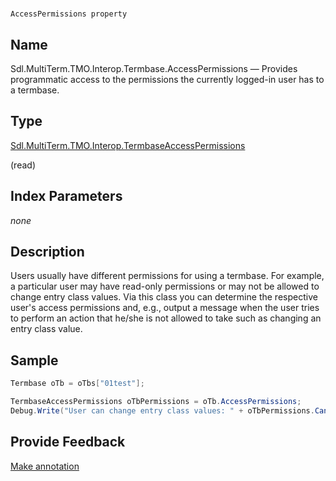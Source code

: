

# 
    AccessPermissions property



## Name

Sdl.MultiTerm.TMO.Interop.Termbase.AccessPermissions —          Provides programmatic access to the permissions the currently logged-in user has to a termbase.



## Type

[Sdl.MultiTerm.TMO.Interop.TermbaseAccessPermissions](Sdl.MultiTerm.TMO.Interop.TermbaseAccessPermissions.html)

(read)



## Index Parameters
*none*


## Description



Users usually have different permissions for using a termbase. For example, a particular user may have read-only permissions or may not be allowed to change entry class values. Via this class you can determine the respective user's access permissions and, e.g., output a message when the user tries to perform an action that he/she is not allowed to take such as changing an entry class value.



## Sample


```cs
Termbase oTb = oTbs["01test"];

TermbaseAccessPermissions oTbPermissions = oTb.AccessPermissions;
Debug.Write("User can change entry class values: " + oTbPermissions.CanChangeEntryClass);
```



## Provide Feedback

[Make annotation](mailto:sdk-feedback@sdl.com&amp;subject=Reference%20for%20Sdl.MultiTerm.TMO.Interop.Termbase.AccessPermissions)

